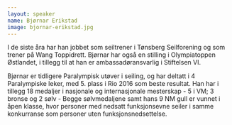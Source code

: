 ```yaml
---
layout: speaker
name: Bjørnar Erikstad
image: bjornar-erikstad.jpg
---
```

I de siste åra har han jobbet som seiltrener i Tønsberg Seilforening og som trener på Wang Toppidrett. Bjørnar har også en stilling i Olympiatoppen Østlandet, i tillegg til at han er ambassadøransvarlig i Stiftelsen VI. 

Bjørnar er tidligere Paralympisk utøver i seiling, og har deltatt i 4 Paralympiske leker, med 5. plass i Rio 2016 som beste resultat. Han har i tillegg 18 medaljer i nasjonale og internasjonale mesterskap - 5 i VM; 3 bronse og 2 sølv - Begge sølvmedaljene samt hans 9 NM gull er vunnet i åpen klasse, hvor personer med nedsatt funksjonsevne seiler i samme konkurranse som personer uten funksjonsnedsettelse.
